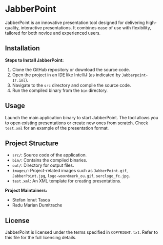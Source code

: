 # JabberPoint

JabberPoint is an innovative presentation tool designed for delivering high-quality, interactive presentations. It combines ease of use with flexibility, tailored for both novice and experienced users.

## Installation

**Steps to Install JabberPoint:**

1. Clone the GitHub repository or download the source code.
2. Open the project in an IDE like IntelliJ (as indicated by `Jabberpoint-IT.iml`).
3. Navigate to the `src` directory and compile the source code.
4. Run the compiled binary from the `bin` directory.

## Usage

Launch the main application binary to start JabberPoint. The tool allows you to open existing presentations or create new ones from scratch. Check `test.xml` for an example of the presentation format.

## Project Structure

- `src/`: Source code of the application.
- `bin/`: Contains the compiled binaries.
- `out/`: Directory for output files.
- `images/`: Project-related images such as `JabberPoint.gif`, `JabberPoint.jpg`, `logo-woordmerk_ou.gif`, `serclogo_fc.jpg`.
- `test.xml`: An XML template for creating presentations.

**Project Maintainers:**

- Stefan Ionut Tasca
- Radu Marian Dumitrache

## License

JabberPoint is licensed under the terms specified in `COPYRIGHT.txt`. Refer to this file for the full licensing details.
